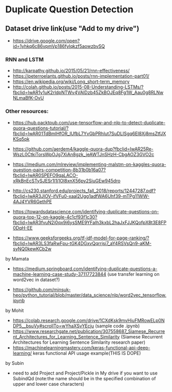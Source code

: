 # Duplicate Question Detection

## Dataset drive link(use "Add to my drive")
* https://drive.google.com/open?id=1yhkq6c86vpmVp186fylqkzf5aowzbvSQ



### RNN and LSTM

* http://karpathy.github.io/2015/05/21/rnn-effectiveness/
* https://peterroelants.github.io/posts/rnn-implementation-part01/
* https://en.wikipedia.org/wiki/Long_short-term_memory
* http://colah.github.io/posts/2015-08-Understanding-LSTMs/?fbclid=IwAR1y1uK2rldpNTWv4VAIDzb45ZkBOJEq8Fg1W_Aau0g8RLNwNLmaBfK-OvU

### Other resources:

* https://hub.packtpub.com/use-tensorflow-and-nlp-to-detect-duplicate-quora-questions-tutorial/?fbclid=IwAR01TdBmlHfOR_lUfbL7YvGbPRhlut7SuDLISgq6EI8Xj8msZtfJXKSq5pk


* https://github.com/aerdem4/kaggle-quora-dup?fbclid=IwAR25Re-WszL0CtkiTorsWpOJg7XiAn8gzk_jeAWTJnSHzH-CbgAOZ3GVO2c



* https://medium.com/mlreview/implementing-malstm-on-kaggles-quora-question-pairs-competition-8b31b0b16a07?fbclid=IwAR0SPEFO9qaLACO-xRkBnEcSTySJESr1l1j1Ol8xnX56py2SiuGEw945dro

* http://cs230.stanford.edu/projects_fall_2018/reports/12447287.pdf?fbclid=IwAR3JlOV-ifVFu0-xaal2Ugg1adfWA6Uhf39-mTPg11WW-4AJ4YVR6GethPE
* https://towardsdatascience.com/identifying-duplicate-questions-on-quora-top-12-on-kaggle-4c1cf93f1c30?fbclid=IwAR3fvuN2i0qx9i6ysSME9YFaIh3kxbL2haJxFJJKQofpX8t3E8FP0DqH-EE
* https://www.geeksforgeeks.org/tf-idf-model-for-page-ranking/?fbclid=IwAR3LS3faRwFpu-tGK4DGxvQqrrjsi7_aY4RSVsQn9-aKM-syNQ0kewKCb2w

by Mamata
* https://medium.springboard.com/identifying-duplicate-questions-a-machine-learning-case-study-37117723844
  (use transfer learning on word2vec in dataset?)
  
* https://github.com/minsuk-heo/python_tutorial/blob/master/data_science/nlp/word2vec_tensorflow.ipynb

by Mohit
* https://colab.research.google.com/drive/1CXdKsk9mvHiuFMRowELp0NDP5__bsuVy#scrollTo=wYhaXSvYEcju
  (sample code .ipynb) 
* https://www.researchgate.net/publication/307558687_Siamese_Recurrent_Architectures_for_Learning_Sentence_Similarity
(Siamese Recurrent Architectures for Learning Sentence Similarity research paper)
* https://machinelearningmastery.com/keras-functional-api-deep-learning/
keras functional API usage example(THIS IS DOPE)

by Subin
* need to add Project and Project/Pickle in My drive if you want to use SubindQd (note:the name should be in the specified combination of upper and lower case characters)


